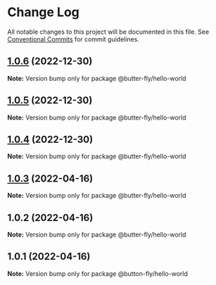 # Change Log

All notable changes to this project will be documented in this file.
See [Conventional Commits](https://conventionalcommits.org) for commit guidelines.

## [1.0.6](https://github.com/it-fuhao/butter-fly/compare/@butter-fly/hello-world@1.0.5...@butter-fly/hello-world@1.0.6) (2022-12-30)

**Note:** Version bump only for package @butter-fly/hello-world





## [1.0.5](https://github.com/it-fuhao/butter-fly/compare/@butter-fly/hello-world@1.0.4...@butter-fly/hello-world@1.0.5) (2022-12-30)

**Note:** Version bump only for package @butter-fly/hello-world





## [1.0.4](https://github.com/it-fuhao/butter-fly/compare/@butter-fly/hello-world@1.0.3...@butter-fly/hello-world@1.0.4) (2022-12-30)

**Note:** Version bump only for package @butter-fly/hello-world






## [1.0.3](https://github.com/it-fuhao/butter-fly/compare/@butter-fly/hello-world@1.0.2...@butter-fly/hello-world@1.0.3) (2022-04-16)

**Note:** Version bump only for package @butter-fly/hello-world





## 1.0.2 (2022-04-16)

**Note:** Version bump only for package @butter-fly/hello-world





## 1.0.1 (2022-04-16)

**Note:** Version bump only for package @button-fly/hello-world
